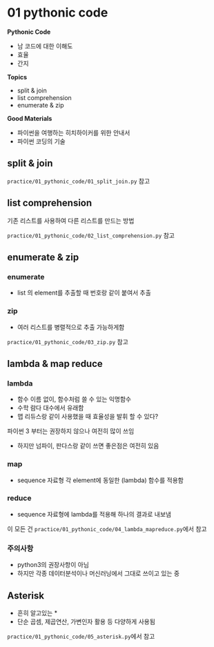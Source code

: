 # 01 pythonic code

**Pythonic Code**
* 남 코드에 대한 이해도
* 효율
* 간지

**Topics**
* split & join
* list comprehension
* enumerate & zip

**Good Materials**
* 파이썬을 여행하는 히치하이커를 위한 안내서
* 파이썬 코딩의 기술

## split & join

`practice/01_pythonic_code/01_split_join.py` 참고

## list comprehension

기존 리스트를 사용하여 다른 리스트를 만드는 방법

`practice/01_pythonic_code/02_list_comprehension.py` 참고

## enumerate & zip

### enumerate
* list 의 element를 추출할 때 번호랑 같이 붙여서 추출

### zip

* 여러 리스트를 병렬적으로 추출 가능하게함

`practice/01_pythonic_code/03_zip.py` 참고

## lambda & map reduce

### lambda

* 함수 이름 없이, 함수처럼 쓸 수 있는 익명함수
* 수학 람다 대수에서 유래함
* 맵 리듀스랑 같이 사용했을 때 효율성을 발휘 할 수 있다?

파이썬 3 부터는 권장하지 않으나 여전히 많이 쓰임

* 하지만 넘파이, 판다스랑 같이 쓰면 좋은점은 여전히 있음

### map

* sequence 자료형 각 element에 동일한 (lambda) 함수를 적용함

### reduce

* sequence 자료형에 lambda를 적용해 하나의 결과로 내보냄

이 모든 건 `practice/01_pythonic_code/04_lambda_mapreduce.py`에서 참고

### 주의사항

* python3의 권장사항이 아님
* 하지만 각종 데이터분석이나 머신러닝에서 그대로 쓰이고 있는 중


## Asterisk

* 흔히 알고있는 *
* 단순 곱셈, 제곱연산, 가변인자 활용 등 다양하게 사용됨

`practice/01_pythonic_code/05_asterisk.py`에서 참고